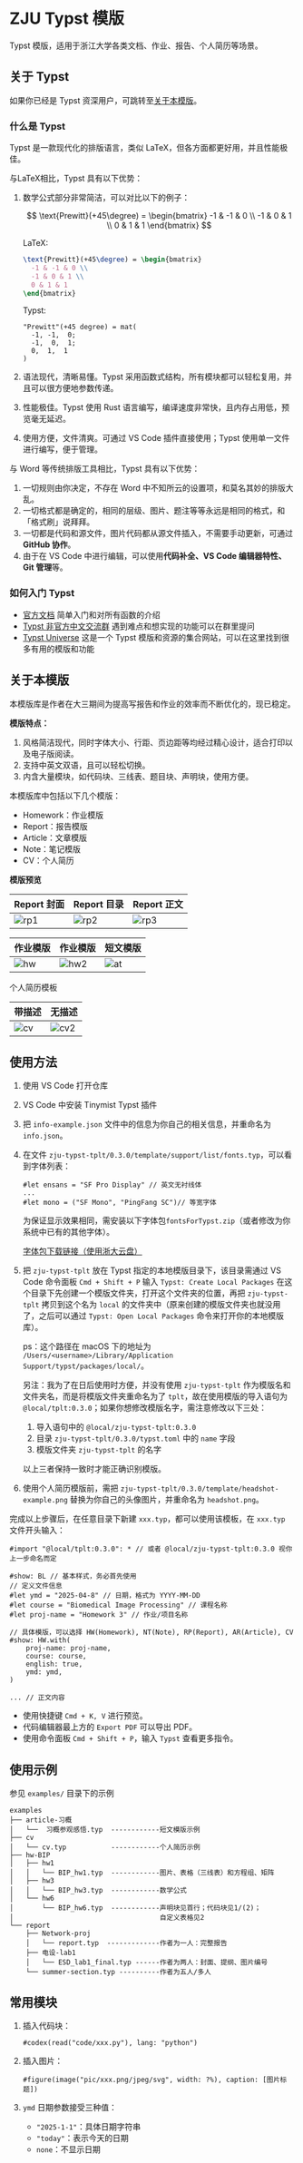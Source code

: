 # ZJU Typst 模版

Typst 模版，适用于浙江大学各类文档、作业、报告、个人简历等场景。

## 关于 Typst

如果你已经是 Typst 资深用户，可跳转至[关于本模版](#关于本模版)。

### 什么是 Typst

Typst 是一款现代化的排版语言，类似 LaTeX，但各方面都更好用，并且性能极佳。

与LaTeX相比，Typst 具有以下优势：

1. 数学公式部分非常简洁，可以对比以下的例子：

    $$
    \text{Prewitt}(+45\degree) = \begin{bmatrix}
      -1 & -1 & 0 \\
      -1 & 0 & 1 \\
      0 & 1 & 1
    \end{bmatrix}
    $$

    LaTeX:

    ```latex
    \text{Prewitt}(+45\degree) = \begin{bmatrix}
      -1 & -1 & 0 \\
      -1 & 0 & 1 \\
      0 & 1 & 1
    \end{bmatrix}
    ```

    Typst:

    ```typst
    "Prewitt"(+45 degree) = mat(
      -1, -1,  0;
      -1,  0,  1;
      0,  1,  1
    )
    ```

2. 语法现代，清晰易懂。Typst 采用函数式结构，所有模块都可以轻松复用，并且可以很方便地参数传递。
3. 性能极佳。Typst 使用 Rust 语言编写，编译速度非常快，且内存占用低，预览毫无延迟。
4. 使用方便，文件清爽。可通过 VS Code 插件直接使用；Typst 使用单一文件进行编写，便于管理。

与 Word 等传统排版工具相比，Typst 具有以下优势：

1. 一切规则由你决定，不存在 Word 中不知所云的设置项，和莫名其妙的排版大乱。
2. 一切格式都是确定的，相同的层级、图片、题注等等永远是相同的格式，和「格式刷」说拜拜。
3. 一切都是代码和源文件，图片代码都从源文件插入，不需要手动更新，可通过 **GitHub 协作**。
4. 由于在 VS Code 中进行编辑，可以使用**代码补全、VS Code 编辑器特性、Git 管理**等。

### 如何入门 Typst

- [官方文档](https://typst.app/docs/)
    简单入门和对所有函数的介绍
- [Typst 非官方中文交流群](https://qm.qq.com/q/q9fNy4PouQ)
    遇到难点和想实现的功能可以在群里提问
- [Typst Universe](https://typst.app/universe/)
    这是一个 Typst 模版和资源的集合网站，可以在这里找到很多有用的模版和功能

## 关于本模版

本模版库是作者在大三期间为提高写报告和作业的效率而不断优化的，现已稳定。

**模版特点：**

1. 风格简洁现代，同时字体大小、行距、页边距等均经过精心设计，适合打印以及电子版阅读。
2. 支持中英文双语，且可以轻松切换。
3. 内含大量模块，如代码块、三线表、题目块、声明块，使用方便。

本模版库中包括以下几个模版：

- Homework：作业模版
- Report：报告模版
- Article：文章模版
- Note：笔记模版
- CV：个人简历

**模版预览**

| Report 封面                      | Report 目录                    | Report 正文            |
| ------------------------------- | ----------------------------- | ---------------------- |
| ![rp1](images/report.jpg) | ![rp2](images/report2.jpg) | ![rp3](images/rp3.jpg) |

| 作业模版 | 作业模版 | 短文模版 |
| ---------------------------- | -------------------------- | ----------------------------- |
| ![hw](images/hw.jpg) |![hw2](images/hw2.jpg) | ![at](images/at.jpg)  |

个人简历模板

| 带描述 | 无描述 |
| ----- | ----- |
| ![cv](images/cv.png) |![cv2](images/cv-2.png) |

## 使用方法

1. 使用 VS Code 打开仓库
2. VS Code 中安装 Tinymist Typst 插件
3. 把 `info-example.json` 文件中的信息为你自己的相关信息，并重命名为 `info.json`。
4. 在文件 `zju-typst-tplt/0.3.0/template/support/list/fonts.typ`，可以看到字体列表：

    ```typst
    #let ensans = "SF Pro Display" // 英文无衬线体
    ...
    #let mono = ("SF Mono", "PingFang SC")// 等宽字体
    ```

    为保证显示效果相同，需安装以下字体包`fontsForTypst.zip`（或者修改为你系统中已有的其他字体）。

    [字体包下载链接（使用浙大云盘）](https://pan.zju.edu.cn/share/cf92632a20a38535870a92f2e0)

5. 把 `zju-typst-tplt` 放在 Typst 指定的本地模版目录下，该目录需通过 VS Code 命令面板 `Cmd + Shift + P` 输入 `Typst: Create Local Packages` 在这个目录下先创建一个模版文件夹，打开这个文件夹的位置，再把 `zju-typst-tplt` 拷贝到这个名为 `local` 的文件夹中（原来创建的模版文件夹也就没用了，之后可以通过 `Typst: Open Local Packages` 命令来打开你的本地模版库）。

    ps：这个路径在 macOS 下的地址为 `/Users/<username>/Library/Application Support/typst/packages/local/`。

    另注：我为了在日后使用时方便，并没有使用 `zju-typst-tplt` 作为模版名和文件夹名，而是将模版文件夹重命名为了 `tplt`，故在使用模版的导入语句为 `@local/tplt:0.3.0`；如果你想修改模版名字，需注意修改以下三处：

    1. 导入语句中的 `@local/zju-typst-tplt:0.3.0`
    2. 目录 `zju-typst-tplt/0.3.0/typst.toml` 中的 `name` 字段
    3. 模版文件夹 `zju-typst-tplt` 的名字

    以上三者保持一致时才能正确识别模版。

6. 使用个人简历模版前，需把 `zju-typst-tplt/0.3.0/template/headshot-example.png` 替换为你自己的头像图片，并重命名为 `headshot.png`。

完成以上步骤后，在任意目录下新建 `xxx.typ`，都可以使用该模板，在 `xxx.typ` 文件开头输入：

```typst
#import "@local/tplt:0.3.0": * // 或者 @local/zju-typst-tplt:0.3.0 视你上一步命名而定

#show: BL // 基本样式，务必首先使用
// 定义文件信息
#let ymd = "2025-04-8" // 日期，格式为 YYYY-MM-DD
#let course = "Biomedical Image Processing" // 课程名称
#let proj-name = "Homework 3" // 作业/项目名称

// 具体模版，可以选择 HW(Homework), NT(Note), RP(Report), AR(Article), CV
#show: HW.with( 
    proj-name: proj-name,
    course: course,
    english: true,
    ymd: ymd,
)

... // 正文内容
```

- 使用快捷键 `Cmd + K, V` 进行预览。
- 代码编辑器最上方的 `Export PDF` 可以导出 PDF。
- 使用命令面板 `Cmd + Shift + P`，输入 `Typst` 查看更多指令。

## 使用示例

参见 `examples/` 目录下的示例

```
examples
├── article-习概
│   └──  习概参观感悟.typ  ------------短文模版示例
├── cv
│   └── cv.typ           ------------个人简历示例
├── hw-BIP
│   ├── hw1
│   │   └── BIP_hw1.typ  ------------图片、表格（三线表）和方程组、矩阵
│   ├── hw3
│   │   └── BIP_hw3.typ  ------------数学公式
│   └── hw6
│       └── BIP_hw6.typ  ------------声明块见首行；代码块见1/(2)；
│                                    自定义表格见2
└── report
    ├── Network-proj
    │   └── report.typ  -------------作者为一人：完整报告
    ├── 电设-lab1
    │   └── ESD_lab1_final.typ ------作者为两人：封面、提纲、图片编号
    └── summer-section.typ ----------作者为五人/多人
```

## 常用模块

1. 插入代码块：

    ```typst
    #codex(read("code/xxx.py"), lang: "python")
    ```

2. 插入图片：

    ```typst
    #figure(image("pic/xxx.png/jpeg/svg", width: ?%), caption: [图片标题])
    ```

3. `ymd` 日期参数接受三种值：
    - `"2025-1-1"`：具体日期字符串
    - `"today"`：表示今天的日期
    - `none`：不显示日期
